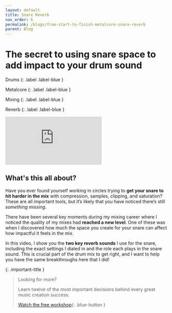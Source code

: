 ```yaml
---
layout: default
title: Snare Reverb
nav_order: 6
permalink: /blogs/from-start-to-finish-metalcore-snare-reverb
parent: Blog
---
```


# The secret to using snare space to add impact to your drum sound

Drums
{: .label .label-blue }

Metalcore
{: .label .label-blue }

Mixing
{: .label .label-blue }

Reverb
{: .label .label-blue }

<div class="video-container">
  <iframe src="https://www.youtube-nocookie.com/embed/WwyDTmVtAw4?rel=0" title="YouTube video player" frameborder="0" allow="accelerometer; autoplay; clipboard-write; encrypted-media; gyroscope; picture-in-picture" allowfullscreen></iframe>
</div>

## What's this all about?

Have you ever found yourself working in circles trying to **get your snare to hit harder in the mix** with compression, samples, clipping, and saturation? These are all important tools, but it’s likely that you have noticed there’s still _something missing_.

There have been several key moments during my mixing career where I noticed the quality of my mixes had **reached a new level**. One of these was when I discovered how much the space you create for your snare can affect how impactful it feels in the mix.

In this video, I show you the **two key reverb sounds** I use for the snare, including the exact settings I dialed in and the role each plays in the snare sound. This is crucial part of the drum mix to get right, and I want to help you have the same breakthroughs here that I did!

{: .important-title }
> Looking for more?
>
> Learn twelve of the most important decisions behind every great music creation success.
>
> [Watch the free workshop](/workshop){: .blue-button }
